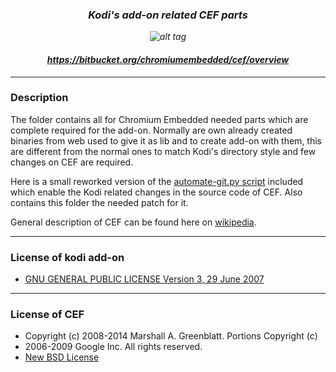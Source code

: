 ### *<p align="center">Kodi's add-on related CEF parts</p>*
*<p align="center">![alt tag](http://upload.wikimedia.org/wikipedia/en/a/aa/Chromium_Embedded_Framework_logo.png)</p>*
#### *<p align="center">https://bitbucket.org/chromiumembedded/cef/overview</p>*

-------------
### Description
The folder contains all for Chromium Embedded needed parts which are complete required for the add-on.
Normally are own already created binaries from web used to give it as lib and to create add-on with them, this are different
from the normal ones to match Kodi's directory style and few changes on CEF are required.

Here is a small reworked version of the [automate-git.py script](https://bitbucket.org/chromiumembedded/cef/raw/master/tools/automate/automate-git.py) included which enable the Kodi related changes in the
source code of CEF. Also contains this folder the needed patch for it.

General description of CEF can be found here on [wikipedia](http://en.wikipedia.org/wiki/Chromium_Embedded_Framework).

-------------
### License of kodi add-on
- [GNU GENERAL PUBLIC LICENSE Version 3, 29 June 2007](https://github.com/AlwinEsch/web.KODIChromiumBrowser/blob/master/LICENSE)

-------------
### License of CEF
- Copyright (c) 2008-2014 Marshall A. Greenblatt. Portions Copyright (c)
- 2006-2009 Google Inc. All rights reserved.
- [New BSD License](https://github.com/AlwinEsch/web.KODIChromiumBrowser/blob/master/CEFParts/LICENSE-CEF.txt)
